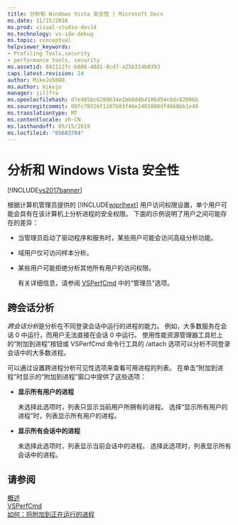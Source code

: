 ```yaml
---
title: 分析和 Windows Vista 安全性 | Microsoft Docs
ms.date: 11/15/2016
ms.prod: visual-studio-dev14
ms.technology: vs-ide-debug
ms.topic: conceptual
helpviewer_keywords:
- Profiling Tools,security
- performance tools, security
ms.assetid: 842112fc-b886-4801-8cd7-a25b314b0393
caps.latest.revision: 24
author: MikeJo5000
ms.author: mikejo
manager: jillfra
ms.openlocfilehash: d7e485bc6289634e1bb6d4b4106d54c8dc82096b
ms.sourcegitcommit: 08fc78516f1107b83f46e2401888df4868bb1e40
ms.translationtype: MT
ms.contentlocale: zh-CN
ms.lasthandoff: 05/15/2019
ms.locfileid: "65683704"
---
```

# <a name="profiling-and-windows-vista-security"></a>分析和 Windows Vista 安全性
[!INCLUDE[vs2017banner](../includes/vs2017banner.md)]

根据计算机管理员提供的 [!INCLUDE[wiprlhext](../includes/wiprlhext-md.md)] 用户访问权限设置，单个用户可能会具有在该计算机上分析进程的安全权限。 下面的示例说明了用户之间可能存在的差异：  
  
- 当管理员启动了驱动程序和服务时，某些用户可能会访问高级分析功能。  
  
- 域用户仅可访问样本分析。  
  
- 某些用户可能拒绝分析其他所有用户的访问权限。  
  
  有关详细信息，请参阅 [VSPerfCmd](../profiling/vsperfcmd.md) 中的“管理员”选项。  
  
## <a name="cross-session-profiling"></a>跨会话分析  
 *跨会话分析*是分析在不同登录会话中运行的进程的能力。 例如，大多数服务在会话 0 中运行，而用户无法直接在会话 0 中运行。 使用性能资源管理器工具栏上的“附加到进程”按钮或 VSPerfCmd 命令行工具的 /attach 选项可以分析不同登录会话中的大多数进程。  
  
 可以通过设置跨进程分析可见性选项来查看可用进程的列表。 在单击“附加到进程”时显示的“附加到进程”窗口中提供了这些选项：  
  
- **显示所有用户的进程**  
  
     未选择此选项时，列表只显示当前用户所拥有的进程。 选择“显示所有用户的进程”时，列表显示所有用户的进程。  
  
- **显示所有会话中的进程**  
  
     未选择此选项时，列表显示当前会话中的进程。 选择此选项时，列表显示所有会话中的进程。  
  
## <a name="see-also"></a>请参阅  
 [概述](../profiling/overviews-performance-tools.md)   
 [VSPerfCmd](../profiling/vsperfcmd.md)   
 [如何：将附加到正在运行的进程](https://msdn.microsoft.com/636d0a52-4bfd-48d2-89ad-d7b9ca4dc4f4)
